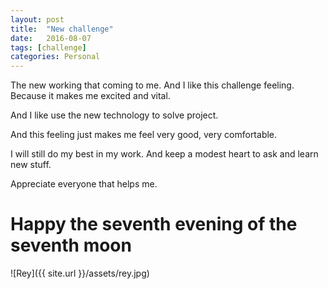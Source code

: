 ```yaml
---
layout: post
title:  "New challenge"
date:   2016-08-07
tags: [challenge]
categories: Personal
---
```


The new working that coming to me. And I like this challenge feeling. Because it makes me excited and vital.

And I like use the new technology to solve project.

And this feeling just makes me feel very good, very comfortable.

I will still do my best in my work. And keep a modest heart to ask and learn new stuff.

Appreciate everyone that helps me.

# Happy the seventh evening of the seventh moon

![Rey]({{ site.url }}/assets/rey.jpg)